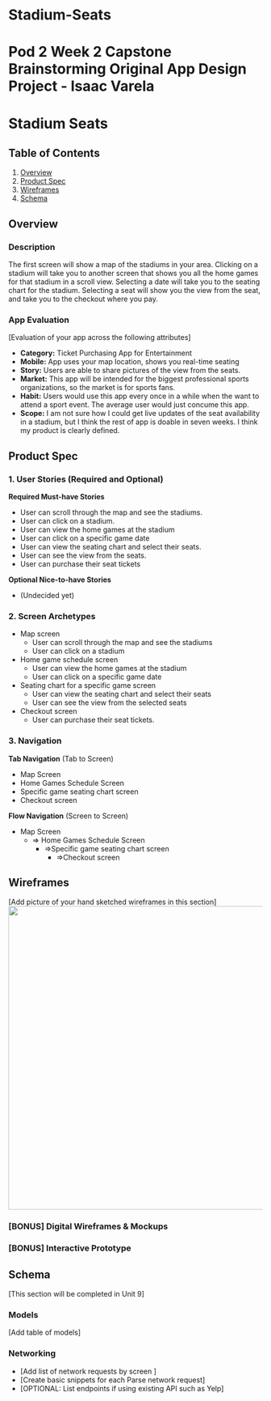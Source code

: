 # Stadium-Seats
Pod 2 Week 2 Capstone Brainstorming
Original App Design Project - Isaac Varela
===

# Stadium Seats

## Table of Contents
1. [Overview](#Overview)
1. [Product Spec](#Product-Spec)
1. [Wireframes](#Wireframes)
2. [Schema](#Schema)

## Overview
### Description
The first screen will show a map of the stadiums in your area. Clicking on a stadium will take you to another screen that shows you all the home games for that stadium in a scroll view. Selecting a date will take you to the seating chart for the stadium. Selecting a seat will show you the view from the seat, and take you to the checkout where you pay.

### App Evaluation
[Evaluation of your app across the following attributes]
- **Category:** Ticket Purchasing App for Entertainment
- **Mobile:** App uses your map location, shows you real-time seating
- **Story:** Users are able to share pictures of the view from the seats.
- **Market:** This app will be intended for the biggest professional sports organizations, so the market is for sports fans.
- **Habit:** Users would use this app every once in a while when the want to attend a sport event. The average user would just concume this app.
- **Scope:** I am not sure how I could get live updates of the seat availability in a stadium, but I think the rest of app is doable in seven weeks. I think my product is clearly defined.

## Product Spec

### 1. User Stories (Required and Optional)

**Required Must-have Stories**

* User can scroll through the map and see the stadiums.
* User can click on a stadium.
* User can view the home games at the stadium
* User can click on a specific game date
* User can view the seating chart and select their seats.
* User can see the view from the seats.
* User can purchase their seat tickets

**Optional Nice-to-have Stories**

* (Undecided yet)

### 2. Screen Archetypes

* Map screen
   * User can scroll through the map and see the stadiums
   * User can click on a stadium
* Home game schedule screen
   * User can view the home games at the stadium
   * User can click on a specific game date
* Seating chart for a specific game screen
    * User can view the seating chart and select their seats
    * User can see the view from the selected seats
* Checkout screen
    * User can purchase their seat tickets.

### 3. Navigation

**Tab Navigation** (Tab to Screen)

* Map Screen
* Home Games Schedule Screen
* Specific game seating chart screen
* Checkout screen

**Flow Navigation** (Screen to Screen)

* Map Screen
   * => Home Games Schedule Screen
       * =>Specific game seating chart screen
           * =>Checkout screen

## Wireframes
[Add picture of your hand sketched wireframes in this section]
<img src="YOUR_WIREFRAME_IMAGE_URL" width=600>

### [BONUS] Digital Wireframes & Mockups

### [BONUS] Interactive Prototype

## Schema 
[This section will be completed in Unit 9]
### Models
[Add table of models]
### Networking
- [Add list of network requests by screen ]
- [Create basic snippets for each Parse network request]
- [OPTIONAL: List endpoints if using existing API such as Yelp]
